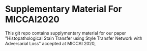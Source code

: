# Supplementary Material For MICCAI2020

This git repo contains supplymentary material for our paper "Histopathological Stain Transfer using Style Transfer Network with Adversarial Loss" accepted at MICCAI 2020, 
